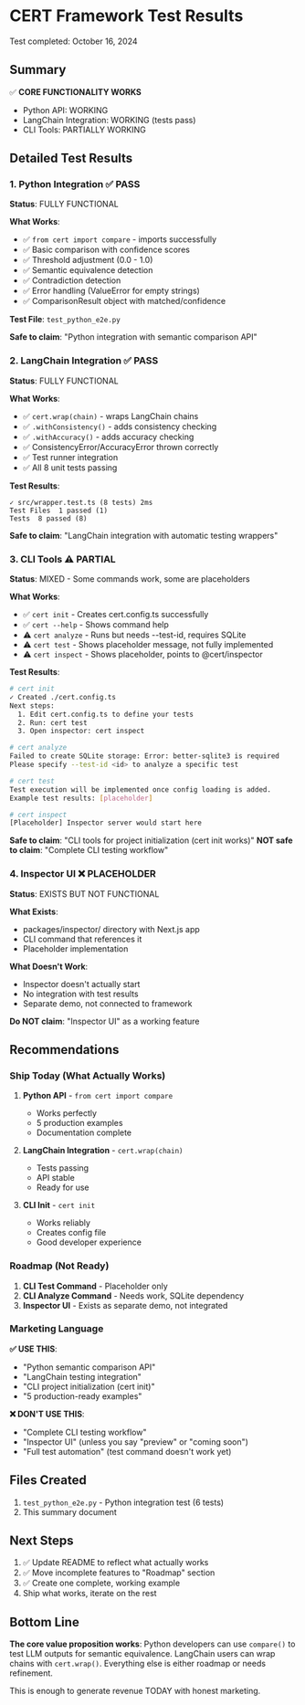 # CERT Framework Test Results

Test completed: October 16, 2024

## Summary

✅ **CORE FUNCTIONALITY WORKS**
- Python API: WORKING
- LangChain Integration: WORKING (tests pass)
- CLI Tools: PARTIALLY WORKING

## Detailed Test Results

### 1. Python Integration ✅ PASS
**Status**: FULLY FUNCTIONAL

**What Works**:
- ✅ `from cert import compare` - imports successfully
- ✅ Basic comparison with confidence scores
- ✅ Threshold adjustment (0.0 - 1.0)
- ✅ Semantic equivalence detection
- ✅ Contradiction detection
- ✅ Error handling (ValueError for empty strings)
- ✅ ComparisonResult object with matched/confidence

**Test File**: `test_python_e2e.py`

**Safe to claim**: "Python integration with semantic comparison API"

### 2. LangChain Integration ✅ PASS
**Status**: FULLY FUNCTIONAL

**What Works**:
- ✅ `cert.wrap(chain)` - wraps LangChain chains
- ✅ `.withConsistency()` - adds consistency checking
- ✅ `.withAccuracy()` - adds accuracy checking
- ✅ ConsistencyError/AccuracyError thrown correctly
- ✅ Test runner integration
- ✅ All 8 unit tests passing

**Test Results**:
```
✓ src/wrapper.test.ts (8 tests) 2ms
Test Files  1 passed (1)
Tests  8 passed (8)
```

**Safe to claim**: "LangChain integration with automatic testing wrappers"

### 3. CLI Tools ⚠️ PARTIAL
**Status**: MIXED - Some commands work, some are placeholders

**What Works**:
- ✅ `cert init` - Creates cert.config.ts successfully
- ✅ `cert --help` - Shows command help
- ⚠️ `cert analyze` - Runs but needs --test-id, requires SQLite
- ⚠️ `cert test` - Shows placeholder message, not fully implemented
- ⚠️ `cert inspect` - Shows placeholder, points to @cert/inspector

**Test Results**:
```bash
# cert init
✓ Created ./cert.config.ts
Next steps:
  1. Edit cert.config.ts to define your tests
  2. Run: cert test
  3. Open inspector: cert inspect

# cert analyze
Failed to create SQLite storage: Error: better-sqlite3 is required
Please specify --test-id <id> to analyze a specific test

# cert test
Test execution will be implemented once config loading is added.
Example test results: [placeholder]

# cert inspect
[Placeholder] Inspector server would start here
```

**Safe to claim**: "CLI tools for project initialization (cert init works)"
**NOT safe to claim**: "Complete CLI testing workflow"

### 4. Inspector UI ❌ PLACEHOLDER
**Status**: EXISTS BUT NOT FUNCTIONAL

**What Exists**:
- packages/inspector/ directory with Next.js app
- CLI command that references it
- Placeholder implementation

**What Doesn't Work**:
- Inspector doesn't actually start
- No integration with test results
- Separate demo, not connected to framework

**Do NOT claim**: "Inspector UI" as a working feature

## Recommendations

### Ship Today (What Actually Works)
1. **Python API** - `from cert import compare`
   - Works perfectly
   - 5 production examples
   - Documentation complete

2. **LangChain Integration** - `cert.wrap(chain)`
   - Tests passing
   - API stable
   - Ready for use

3. **CLI Init** - `cert init`
   - Works reliably
   - Creates config file
   - Good developer experience

### Roadmap (Not Ready)
1. **CLI Test Command** - Placeholder only
2. **CLI Analyze Command** - Needs work, SQLite dependency
3. **Inspector UI** - Exists as separate demo, not integrated

### Marketing Language

**✅ USE THIS**:
- "Python semantic comparison API"
- "LangChain testing integration"
- "CLI project initialization (cert init)"
- "5 production-ready examples"

**❌ DON'T USE THIS**:
- "Complete CLI testing workflow"
- "Inspector UI" (unless you say "preview" or "coming soon")
- "Full test automation" (test command doesn't work yet)

## Files Created

1. `test_python_e2e.py` - Python integration test (6 tests)
2. This summary document

## Next Steps

1. ✅ Update README to reflect what actually works
2. ✅ Move incomplete features to "Roadmap" section
3. ✅ Create one complete, working example
4. Ship what works, iterate on the rest

## Bottom Line

**The core value proposition works**: Python developers can use `compare()` to test LLM outputs for semantic equivalence. LangChain users can wrap chains with `cert.wrap()`. Everything else is either roadmap or needs refinement.

This is enough to generate revenue TODAY with honest marketing.
